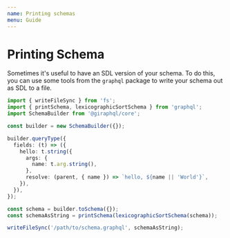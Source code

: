 ```yaml
---
name: Printing schemas
menu: Guide
---
```


# Printing Schema

Sometimes it's useful to have an SDL version of your schema. To do this, you can use some tools from
the `graphql` package to write your schema out as SDL to a file.

```typescript
import { writeFileSync } from 'fs';
import { printSchema, lexicographicSortSchema } from 'graphql';
import SchemaBuilder from '@giraphql/core';

const builder = new SchemaBuilder({});

builder.queryType({
  fields: (t) => ({
    hello: t.string({
      args: {
        name: t.arg.string(),
      },
      resolve: (parent, { name }) => `hello, ${name || 'World'}`,
    }),
  }),
});

const schema = builder.toSchema({});
const schemaAsString = printSchema(lexicographicSortSchema(schema));

writeFileSync('/path/to/schema.graphql', schemaAsString);
```
